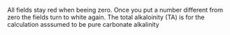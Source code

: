 All fields stay red when beeing zero. Once you put a number different from zero the fields turn to white again. 
The total alkaloinity (TA) is for the calculation asssumed to be pure carbonate alkalinity